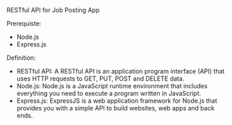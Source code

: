 RESTful API for Job Posting App

Prerequiste:
- Node.js
- Express.js

Definition:
- RESTful API: A RESTful API is an application program interface (API) that uses HTTP requests to GET, PUT, POST and DELETE data.
- Node.js: Node.js is a JavaScript runtime environment that includes everything you need to execute a program written in JavaScript.
- Express.js: ExpressJS is a web application framework for Node.js that provides you with a simple API to build websites, web apps and back ends.

